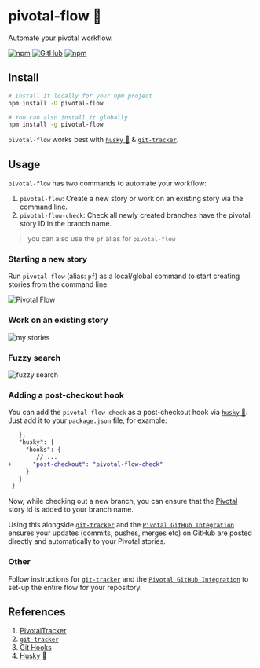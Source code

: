 # pivotal-flow 🔀

Automate your pivotal workflow.

[![npm](https://img.shields.io/npm/v/pivotal-flow?style=flat-square)](https://www.npmjs.com/package/pivotal-flow)
[![GitHub](https://img.shields.io/github/license/cleartax/pivotal-flow?style=flat-square)](https://github.com/ClearTax/pivotal-flow/blob/master/LICENSE.md)
[![npm](https://img.shields.io/npm/dw/pivotal-flow?style=flat-square)](https://www.npmjs.com/package/pivotal-flow)

## Install

```sh
# Install it locally for your npm project
npm install -D pivotal-flow

# You can also install it globally
npm install -g pivotal-flow
```

`pivotal-flow` works best with [`husky` 🐶][husky] & [`git-tracker`][git-tracker].

## Usage

`pivotal-flow` has two commands to automate your workflow:

1. `pivotal-flow`:
  Create a new story or work on an existing story via the command line.
2. `pivotal-flow-check`:
  Check all newly created branches have the pivotal story ID in the branch name.

> you can also use the `pf` alias for `pivotal-flow`

### Starting a new story

Run `pivotal-flow` (alias: `pf`) as a local/global command to start creating stories from the command line:

![Pivotal Flow](https://assets1.cleartax-cdn.com/cleargst-frontend/misc/1567511137_pivotal_flow.gif)

### Work on an existing story

![my stories](https://assets1.cleartax-cdn.com/cleargst-frontend/misc/1567672934_mystories.gif)

### Fuzzy search

![fuzzy search](https://assets1.cleartax-cdn.com/cleargst-frontend/misc/1567672849_fuzzy_search.gif)

### Adding a post-checkout hook

You can add the `pivotal-flow-check` as a post-checkout hook via [`husky` 🐶][husky].
Just add it to your `package.json` file, for example:

```diff
   },
   "husky": {
     "hooks": {
        // ...
+      "post-checkout": "pivotal-flow-check"
     }
   }
 }
```

Now, while checking out a new branch, you can ensure that the [Pivotal][pivotal] story id is added to your branch name.

Using this alongside [`git-tracker`][git-tracker] and the [`Pivotal GitHub Integration`][pivotal-github] ensures your updates (commits, pushes, merges etc) on GitHub are posted directly and automatically to your Pivotal stories.

### Other

Follow instructions for [`git-tracker`][git-tracker] and the [`Pivotal GitHub Integration`][pivotal-github] to set-up the entire flow for your repository.

## References

1. [PivotalTracker][pivotal]
1. [`git-tracker`][git-tracker]
1. [Git Hooks][git-hooks]
1. [Husky 🐶][husky]

[pivotal]: https://www.pivotaltracker.com/features
[husky]: https://github.com/typicode/husky
[git-tracker]: https://github.com/stevenharman/git_tracker
[git-hooks]: https://git-scm.com/docs/githooks#_post_checkout
[pivotal-github]: https://www.pivotaltracker.com/help/articles/github_integration/

